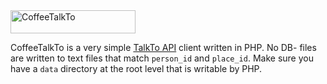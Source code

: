<img src="https://raw.githubusercontent.com/jimmybyrum/talkto/master/public/images/logo.png" width="200" height="37" alt="CoffeeTalkTo">

CoffeeTalkTo is a very simple [TalkTo API](http://talkto.com/developer/) client written in PHP. No DB- files are written to text files that match ```person_id``` and ```place_id```. Make sure you have a ```data``` directory at the root level that is writable by PHP.
